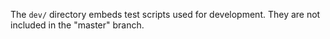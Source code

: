The `dev/` directory embeds test scripts used for development.
They are not included in the "master" branch.
